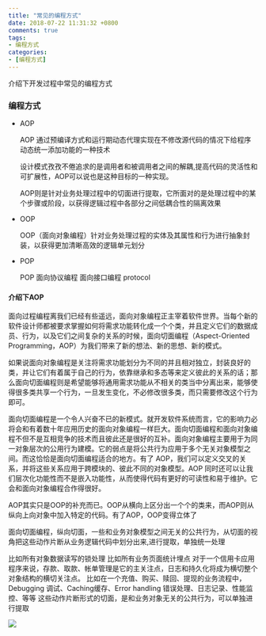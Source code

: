 ```yaml
---
title: "常见的编程方式"
date: 2018-07-22 11:31:32 +0800
comments: true
tags:
- 编程方式
categories:
- [编程方式]
---
```


介绍下开发过程中常见的编程方式

<!-- more -->

### 编程方式

* AOP 
	
	AOP 通过预编译方式和运行期动态代理实现在不修改源代码的情况下给程序动态统一添加功能的一种技术
	
	设计模式孜孜不倦追求的是调用者和被调用者之间的解耦,提高代码的灵活性和可扩展性，AOP可以说也是这种目标的一种实现。

	AOP则是针对业务处理过程中的切面进行提取，它所面对的是处理过程中的某个步骤或阶段，以获得逻辑过程中各部分之间低耦合性的隔离效果
	
* OOP 
	
	OOP（面向对象编程）针对业务处理过程的实体及其属性和行为进行抽象封装，以获得更加清晰高效的逻辑单元划分


* POP

	POP  面向协议编程  面向接口编程 protocol

#### 介绍下AOP

面向过程编程离我们已经有些遥远，面向对象编程正主宰着软件世界。当每个新的软件设计师都被要求掌握如何将需求功能转化成一个个类，并且定义它们的数据成员、行为，以及它们之间复杂的关系的时候，面向切面编程（Aspect-Oriented Programming，AOP）为我们带来了新的想法、新的思想、新的模式。

如果说面向对象编程是关注将需求功能划分为不同的并且相对独立，封装良好的类，并让它们有着属于自己的行为，依靠继承和多态等来定义彼此的关系的话；那么面向切面编程则是希望能够将通用需求功能从不相关的类当中分离出来，能够使得很多类共享一个行为，一旦发生变化，不必修改很多类，而只需要修改这个行为即可。

面向切面编程是一个令人兴奋不已的新模式。就开发软件系统而言，它的影响力必将会和有着数十年应用历史的面向对象编程一样巨大。面向切面编程和面向对象编程不但不是互相竞争的技术而且彼此还是很好的互补。面向对象编程主要用于为同一对象层次的公用行为建模。它的弱点是将公共行为应用于多个无关对象模型之间。而这恰恰是面向切面编程适合的地方。有了 AOP，我们可以定义交叉的关系，并将这些关系应用于跨模块的、彼此不同的对象模型。AOP 同时还可以让我们层次化功能性而不是嵌入功能性，从而使得代码有更好的可读性和易于维护。它会和面向对象编程合作得很好。

AOP其实只是OOP的补充而已。OOP从横向上区分出一个个的类来，而AOP则从纵向上向对象中加入特定的代码。有了AOP，OOP变得立体了

面向切面编程，纵向切面，一些和业务对象模型之间无关的公共行为，从切面的视角把这些动作片断从业务逻辑代码中划分出来,进行提取，单独统一处理

比如所有对象数据读写的锁处理
比如所有业务页面统计埋点
对于一个信用卡应用程序来说，存款、取款、帐单管理是它的主关注点，日志和持久化将成为横切整个对象结构的横切关注点。
比如在一个充值、购买、赎回、提现的业务流程中，Debugging 调试、Caching缓存、Error handling 错误处理、日志记录、性能监控、等等 这些动作片断形式的切面，是和业务对象无关的公共行为，可以单独进行提取

![](/images/aop-1.png)

